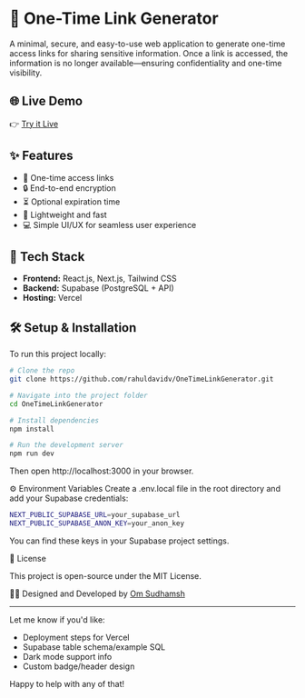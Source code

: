 # 🔐 One-Time Link Generator

A minimal, secure, and easy-to-use web application to generate one-time access links for sharing sensitive information. Once a link is accessed, the information is no longer available—ensuring confidentiality and one-time visibility.

## 🌐 Live Demo

👉 [Try it Live](https://one-time-link-generator.vercel.app/)

## ✨ Features

- 🧪 One-time access links
- 🔒 End-to-end encryption
- ⏳ Optional expiration time
- 💨 Lightweight and fast
- 💻 Simple UI/UX for seamless user experience

## 🚀 Tech Stack

- **Frontend:** React.js, Next.js, Tailwind CSS
- **Backend:** Supabase (PostgreSQL + API)
- **Hosting:** Vercel

## 🛠️ Setup & Installation

To run this project locally:

```bash
# Clone the repo
git clone https://github.com/rahuldavidv/OneTimeLinkGenerator.git

# Navigate into the project folder
cd OneTimeLinkGenerator

# Install dependencies
npm install

# Run the development server
npm run dev
```
Then open http://localhost:3000 in your browser.

⚙️ Environment Variables
Create a .env.local file in the root directory and add your Supabase credentials:
```bash
NEXT_PUBLIC_SUPABASE_URL=your_supabase_url
NEXT_PUBLIC_SUPABASE_ANON_KEY=your_anon_key
```
You can find these keys in your Supabase project settings.

📄 License

This project is open-source under the MIT License.

🧑‍🎨 Designed and Developed by [Om Sudhamsh](http://www.github.com/omsudhamsh)
> 
---

Let me know if you'd like:

- Deployment steps for Vercel
- Supabase table schema/example SQL
- Dark mode support info
- Custom badge/header design

Happy to help with any of that!
